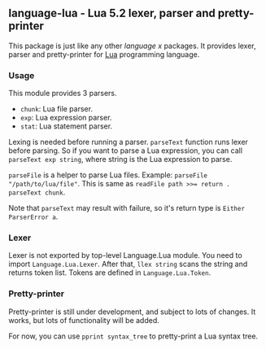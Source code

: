 language-lua - Lua 5.2 lexer, parser and pretty-printer
-------------------------------------------------------

This package is just like any other *language x* packages. It provides lexer, parser and pretty-printer for [Lua](http://www.lua.org/) programming language.

### Usage

This module provides 3 parsers.

- `chunk`: Lua file parser.
- `exp`: Lua expression parser.
- `stat`: Lua statement parser.

Lexing is needed before running a parser. `parseText` function runs lexer before parsing. So if you want to parse a Lua expression, you can call `parseText exp string`, where string is the Lua expression to parse.

`parseFile` is a helper to parse Lua files. Example: `parseFile "/path/to/lua/file"`. This is same as `readFile path >>= return . parseText chunk`.

Note that `parseText` may result with failure, so it's return type is `Either ParserError a`.

### Lexer

Lexer is not exported by top-level Language.Lua module. You need to import `Language.Lua.Lexer`. After that, `llex string` scans the string and returns token list. Tokens are defined in `Language.Lua.Token`.

### Pretty-printer

Pretty-printer is still under development, and subject to lots of changes. It works, but lots of functionality will be added.

For now, you can use `pprint syntax_tree` to pretty-print a Lua syntax tree.
